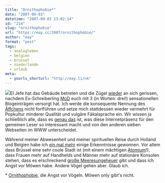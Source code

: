 ```yaml
---
title: "Ornithophobie*"
date: "2007-09-03"
datetime: "2007-09-03 23:02:14"
id: "214"
slug: "ornithophobie"
url: "https://eay.cc/2007/ornithophobie/"
author: "eay"
format: "post"
tags:
  - analogleben
  - belgien
  - brussel
  - niederlande
  - urlaub
meta:
  - yourls_shorturl: "http://eay.li/nk"
---
```


![](/uploads/2007/eu.jpg)El Jefe hat das Gebäude betreten und die Zügel [wieder](//eay.cc/2007/mod-ubernehmen-sie/) an sich gerissen, nachdem Ex-Schreiberling [MoD](/artikel/writingforce/) euch mit 3 (in Worten: drei!) sensationellen Blogeinträgen versorgt hat. Ich werde die konsequente Nennung des [Äffchens](//eay.cc/tag/kot%C3%A4ffchen/) nicht fortführen und setze mich stattdessen wieder vermehrt für Popkultur minderer Qualität und vulgäre Fäkalsprache ein. Wir wissen ja schließlich alle, dass es [genau das](http://eay.cc/blog/2006/05/was_zur_hoelle.shtml) ist, was diese Internetpräsenz für den gemeinen Leser so interessant macht und von den anderen sieben Webseiten im WWW unterscheidet.

Während meiner Abwesenheit und meiner spirituellen Reise durch Holland und Belgien habe ich [ein mal mehr](//eay.cc/2007/in-der-zwischenzeit/) einige Erkenntnisse gewonnen. Vor allem dass Brüssel eine sehr coole Stadt ist (mit einem mächtigen [Atomium](http://www.flickr.com/photos/eay/1313562741/)!), dass Frauen mehr auf Handhelds und Männer mehr auf stationäre Konsolen stehen, dass es erschreckend [große Meeresungeheuer](http://www.flickr.com/photos/eay/1314458026/) gibt und dass ich Angst vor Möwen habe. Andere Vögel gehen aber. Glaub ich.

\* [Ornithophobie](http://de.wikipedia.org/wiki/Liste_der_Phobien#O), die Angst vor Vögeln. Möwen only gibt's nicht.
